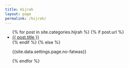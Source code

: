 ```yaml
---
title: Hijrah
layout: page
permalink: /hijrah/
---
```


<article class="post">
<ul class="posts">
  {% for post in site.categories.hijrah %}
    {% if post.url %}
    <li>
    <a href="{{ post.url }}">{{ post.title }}</a>
    </li>
    {% endif %}
    {% else %}
    <p>{{site.data.settings.page.no-fatwas}}</p>
  {% endfor %}
</ul>
</article>
